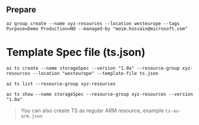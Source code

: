 
## Prepare
```
az group create --name xyz-resources --location westeurope --tags Purpose=Demo Production=NO --managed-by "moim.hossain@microsoft.com"
```

# Template Spec file (ts.json)
```
az ts create --name storageSpec --version "1.0a" --resource-group xyz-resources --location "westeurope" --template-file ts.json
```

```
az ts list --resource-group xyz-resources
```

```
az ts show --name storageSpec --resource-group xyz-resources --version "1.0a"
```


> You can also create TS as regular ARM resource, example ```ts-as-arm.json```